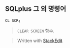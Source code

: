 ## SQLplus 그 외 명령어

```SQL
CL SCR;
```
>`CLEAR SCREEN` 함수. 


> Written with [StackEdit](https://stackedit.io/).
<!--stackedit_data:
eyJoaXN0b3J5IjpbOTEzNDI3MDldfQ==
-->